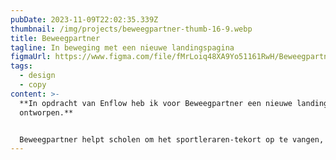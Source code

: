 ```yaml
---
pubDate: 2023-11-09T22:02:35.339Z
thumbnail: /img/projects/beweegpartner-thumb-16-9.webp
title: Beweegpartner
tagline: In beweging met een nieuwe landingspagina
figmaUrl: https://www.figma.com/file/fMrLoiq48XA9Yo51161RwH/Beweegpartner?type=design&node-id=3%3A5&mode=design&t=VBBFvo7lQvxsylm5-1
tags:
  - design
  - copy
content: >-
  **In opdracht van Enflow heb ik voor Beweegpartner een nieuwe landingspagina
  ontworpen.**


  Beweegpartner helpt scholen om het sportleraren-tekort op te vangen, [Enflow](https://www.enflow.nl) heeft mij gevraagd om voor hun meerdere landingspagina's te maken welke de visie en nieuwe branding van Beweegpartner het beste naar voren kunnen brengen.
---
```

